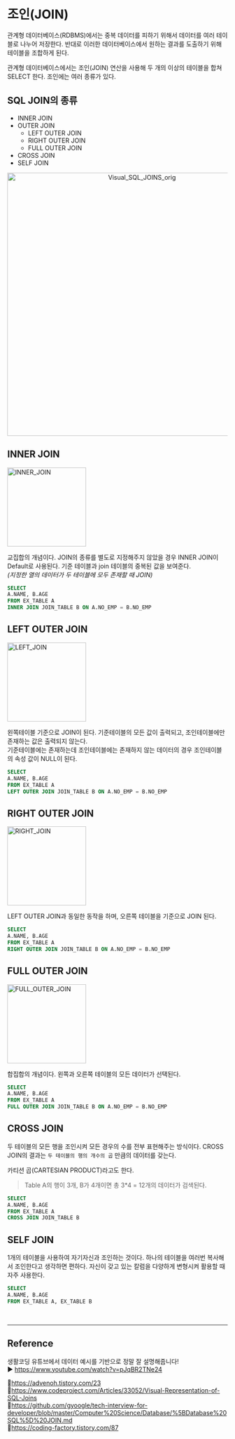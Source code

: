 # 조인(JOIN)

관계형 데이터베이스(RDBMS)에서는 중복 데이터를 피하기 위해서 데이터를 여러 테이블로 나누어 저장한다. 반대로 이러한 데이터베이스에서 원하는 결과를 도출하기 위해 테이블을 조합하게 된다.

관계형 데이터베이스에서는 조인(JOIN) 연산을 사용해 두 개의 이상의 테이블을 합쳐 SELECT 한다. 조인에는 여러 종류가 있다.

## SQL JOIN의 종류

- INNER JOIN
- OUTER JOIN
  - LEFT OUTER JOIN
  - RIGHT OUTER JOIN
  - FULL OUTER JOIN
- CROSS JOIN
- SELF JOIN

<p align="center">
  <img src="https://user-images.githubusercontent.com/66757141/208731520-fc274729-7dfc-48a2-9ace-c4e568ba751e.jpg" alt="Visual_SQL_JOINS_orig" width="600px"/>
<p/>

## INNER JOIN

<img src="https://user-images.githubusercontent.com/66757141/208737969-3bc5524e-b23f-499f-8541-4621250fb91e.png" alt="INNER_JOIN" width="180px"/>

교집합의 개념이다. JOIN의 종류를 별도로 지정해주지 않았을 경우 INNER JOIN이 Default로 사용된다. 기준 테이블과 join 테이블의 중복된 값을 보여준다.  
_(지정한 열의 데이터가 두 테이블에 모두 존재할 때 JOIN)_

```sql
SELECT
A.NAME, B.AGE
FROM EX_TABLE A
INNER JOIN JOIN_TABLE B ON A.NO_EMP = B.NO_EMP
```

## LEFT OUTER JOIN

<img src="https://user-images.githubusercontent.com/66757141/208738055-ca9ca9c0-4d64-4fb2-aacc-6fcac2183a02.png" alt="LEFT_JOIN" width="180px" />

왼쪽테이블 기준으로 JOIN이 된다. 기준테이블의 모든 값이 출력되고, 조인테이블에만 존재하는 값은 출력되지 않는다.  
기준테이블에는 존재하는데 조인테이블에는 존재하지 않는 데이터의 경우 조인테이블의 속성 값이 NULL이 된다.

```sql
SELECT
A.NAME, B.AGE
FROM EX_TABLE A
LEFT OUTER JOIN JOIN_TABLE B ON A.NO_EMP = B.NO_EMP
```

## RIGHT OUTER JOIN

<img src="https://user-images.githubusercontent.com/66757141/208738091-c01277ef-59d5-4fe2-9dd2-5b392f282789.png" alt="RIGHT_JOIN" width="180px" />

LEFT OUTER JOIN과 동일한 동작을 하며, 오른쪽 테이블을 기준으로 JOIN 된다.

```sql
SELECT
A.NAME, B.AGE
FROM EX_TABLE A
RIGHT OUTER JOIN JOIN_TABLE B ON A.NO_EMP = B.NO_EMP
```

## FULL OUTER JOIN

<img src="https://user-images.githubusercontent.com/66757141/208738130-fc842d97-527a-4dc2-81dc-bc7dbcbde3c6.png" alt="FULL_OUTER_JOIN" width="180px" />

합집합의 개념이다. 왼쪽과 오른쪽 테이블의 모든 데이터가 선택된다.

```sql
SELECT
A.NAME, B.AGE
FROM EX_TABLE A
FULL OUTER JOIN JOIN_TABLE B ON A.NO_EMP = B.NO_EMP
```

## CROSS JOIN

두 테이블의 모든 행을 조인시켜 모든 경우의 수를 전부 표현해주는 방식이다. CROSS JOIN의 결과는 `두 테이블의 행의 개수의 곱` 만큼의 데이터를 갖는다.

카티션 곱(CARTESIAN PRODUCT)라고도 한다.

> Table A의 행이 3개, B가 4개이면 총 3\*4 = 12개의 데이터가 검색된다.

```sql
SELECT
A.NAME, B.AGE
FROM EX_TABLE A
CROSS JOIN JOIN_TABLE B
```

## SELF JOIN

1개의 테이블을 사용하여 자기자신과 조인하는 것이다.
하나의 테이블을 여러번 복사해서 조인한다고 생각하면 편하다.
자신이 갖고 있는 칼럼을 다양하게 변형시켜 활용할 때 자주 사용한다.

```sql
SELECT
A.NAME, B.AGE
FROM EX_TABLE A, EX_TABLE B
```

<br/>

---

## Reference

생활코딩 유튜브에서 데이터 예시를 기반으로 정말 잘 설명해줍니다!  
▶️ https://www.youtube.com/watch?v=pJqBR2TNe24

📄https://advenoh.tistory.com/23  
📄https://www.codeproject.com/Articles/33052/Visual-Representation-of-SQL-Joins  
📄https://github.com/gyoogle/tech-interview-for-developer/blob/master/Computer%20Science/Database/%5BDatabase%20SQL%5D%20JOIN.md  
📄https://coding-factory.tistory.com/87
